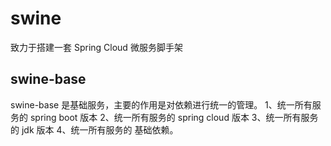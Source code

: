 # swine
致力于搭建一套 Spring Cloud 微服务脚手架



## swine-base

swine-base 是基础服务，主要的作用是对依赖进行统一的管理。 
1、统一所有服务的 spring boot 版本 
2、统一所有服务的 spring cloud 版本 
3、统一所有服务的 jdk 版本 
4、统一所有服务的 基础依赖。 



